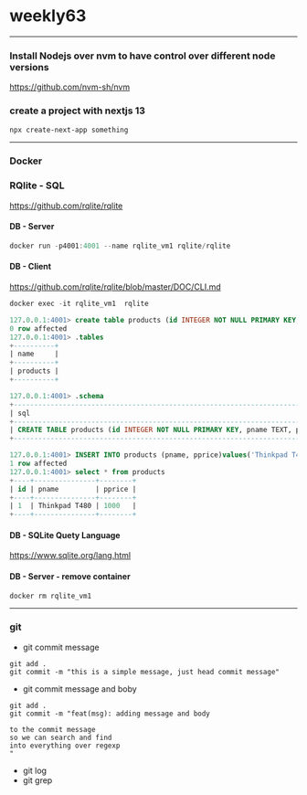 # weekly63

-----------------

### Install Nodejs over nvm to have control over different node versions

<https://github.com/nvm-sh/nvm>


### create a project with nextjs 13

```
npx create-next-app something
```

-----------------

### Docker

### RQlite - SQL

<https://github.com/rqlite/rqlite>

#### DB - Server

```ts
docker run -p4001:4001 --name rqlite_vm1 rqlite/rqlite 

```

#### DB - Client

<https://github.com/rqlite/rqlite/blob/master/DOC/CLI.md>

```ts
docker exec -it rqlite_vm1  rqlite

```

```sql
127.0.0.1:4001> create table products (id INTEGER NOT NULL PRIMARY KEY, pname TEXT, pprice DOUBLE)
0 row affected
127.0.0.1:4001> .tables
+----------+
| name     |
+----------+
| products |
+----------+
```

```sql
127.0.0.1:4001> .schema
+------------------------------------------------------------------------------------+
| sql                                                                                |
+------------------------------------------------------------------------------------+
| CREATE TABLE products (id INTEGER NOT NULL PRIMARY KEY, pname TEXT, pprice DOUBLE) |
+------------------------------------------------------------------------------------+

```

```sql
127.0.0.1:4001> INSERT INTO products (pname, pprice)values('Thinkpad T480',1000)
1 row affected
127.0.0.1:4001> select * from products
+----+---------------+--------+
| id | pname         | pprice |
+----+---------------+--------+
| 1  | Thinkpad T480 | 1000   |
+----+---------------+--------+

```

#### DB - SQLite Quety Language 

<https://www.sqlite.org/lang.html>

#### DB - Server - remove container
```
docker rm rqlite_vm1
```

-----------------

### git

- git commit message

```
git add .
git commit -m "this is a simple message, just head commit message"
```

- git commit message and boby

```
git add .
git commit -m "feat(msg): adding message and body

to the commit message
so we can search and find
into everything over regexp
"

```

- git log
- git grep
